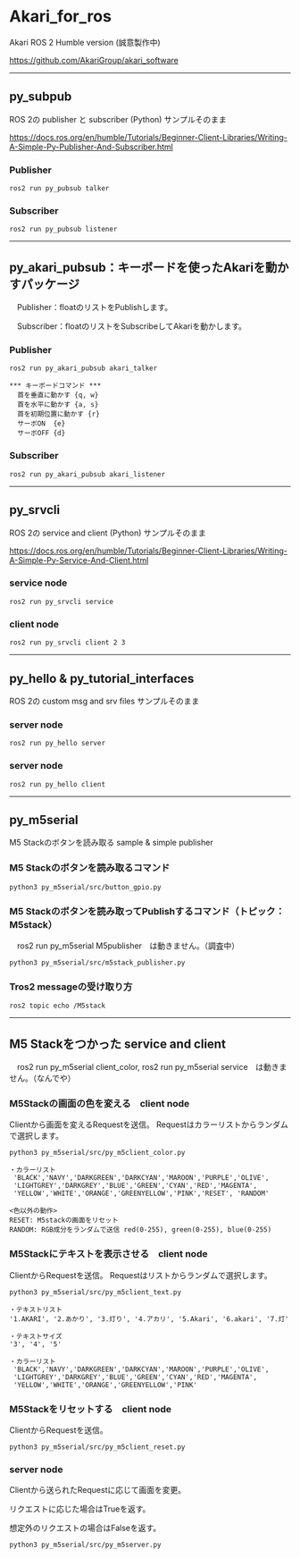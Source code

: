 # Akari_for_ros
Akari ROS 2 Humble version (誠意製作中)

https://github.com/AkariGroup/akari_software

***
## py_subpub
ROS 2の publisher と subscriber (Python)
サンプルそのまま

https://docs.ros.org/en/humble/Tutorials/Beginner-Client-Libraries/Writing-A-Simple-Py-Publisher-And-Subscriber.html

### Publisher
```
ros2 run py_pubsub talker
```
### Subscriber
```
ros2 run py_pubsub listener
```

***
## py_akari_pubsub：キーボードを使ったAkariを動かすパッケージ
　Publisher：floatのリストをPublishします。
 
　Subscriber：floatのリストをSubscribeしてAkariを動かします。

### Publisher

```
ros2 run py_akari_pubsub akari_talker
```

```
*** キーボードコマンド ***
  首を垂直に動かす {q, w}
  首を水平に動かす {a, s}
  首を初期位置に動かす {r}
  サーボON  {e}
  サーボOFF {d}
```


### Subscriber
```
ros2 run py_akari_pubsub akari_listener
```

***
## py_srvcli
ROS 2の service and client (Python)
サンプルそのまま

https://docs.ros.org/en/humble/Tutorials/Beginner-Client-Libraries/Writing-A-Simple-Py-Service-And-Client.html

### service node 
```
ros2 run py_srvcli service
```
### client node
```
ros2 run py_srvcli client 2 3
```

***
## py_hello & py_tutorial_interfaces
ROS 2の custom msg and srv files
サンプルそのまま

### server node 
```
ros2 run py_hello server
```
### server node 
```
ros2 run py_hello client
```

***
## py_m5serial
M5 Stackのボタンを読み取る sample & simple publisher

### M5 Stackのボタンを読み取るコマンド
```
python3 py_m5serial/src/button_gpio.py 
```
### M5 Stackのボタンを読み取ってPublishするコマンド（トピック：　M5stack）
　ros2 run py_m5serial M5publisher　は動きません。（調査中）
```
python3 py_m5serial/src/m5stack_publisher.py
```
### Tros2 messageの受け取り方
```
ros2 topic echo /M5stack
```

***
## M5 Stackをつかった service and client
　ros2 run py_m5serial client_color, ros2 run py_m5serial service　は動きません。（なんでや）
### M5Stackの画面の色を変える　client node
Clientから画面を変えるRequestを送信。
Requestはカラーリストからランダムで選択します。

```
python3 py_m5serial/src/py_m5client_color.py 
```

```
・カラーリスト
 'BLACK','NAVY','DARKGREEN','DARKCYAN','MAROON','PURPLE','OLIVE',
 'LIGHTGREY','DARKGREY','BLUE','GREEN','CYAN','RED','MAGENTA',
 'YELLOW','WHITE','ORANGE','GREENYELLOW','PINK','RESET', 'RANDOM'
 
<色以外の動作>
RESET: M5stackの画面をリセット
RANDOM: RGB成分をランダムで送信 red(0-255), green(0-255), blue(0-255)
```
### M5Stackにテキストを表示させる　client node
ClientからRequestを送信。
Requestはリストからランダムで選択します。

```
python3 py_m5serial/src/py_m5client_text.py 
```
```
・テキストリスト
'1.AKARI', '2.あかり', '3.灯り', '4.アカリ', '5.Akari', '6.akari', '7.灯'

・テキストサイズ
'3', '4', '5'

・カラーリスト
 'BLACK','NAVY','DARKGREEN','DARKCYAN','MAROON','PURPLE','OLIVE',
 'LIGHTGREY','DARKGREY','BLUE','GREEN','CYAN','RED','MAGENTA',
 'YELLOW','WHITE','ORANGE','GREENYELLOW','PINK'
```

### M5Stackをリセットする　client node
ClientからRequestを送信。

```
python3 py_m5serial/src/py_m5client_reset.py 
```


### server node
Clientから送られたRequestに応じて画面を変更。

リクエストに応じた場合はTrueを返す。

想定外のリクエストの場合はFalseを返す。

```
python3 py_m5serial/src/py_m5server.py 
```

